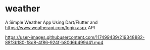# weather

A Simple Weather App Using Dart/Flutter and https://www.weatherapi.com/login.aspx API

https://user-images.githubusercontent.com/117499439/219348882-88f3b180-f8d8-4f86-924f-b80d6b499d41.mp4

